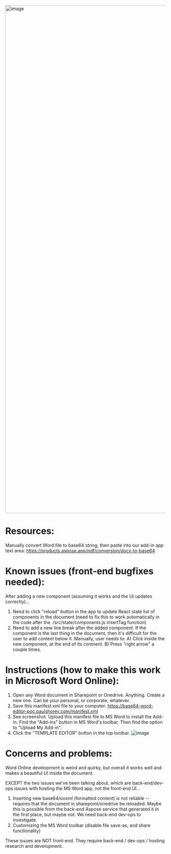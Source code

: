 <img width="1594" alt="image" src="https://github.com/paulshorey/word-editor-poc/assets/7524065/0d2c468e-c5d8-4281-a4fc-de4b19ab1c66">

# Resources:

Manually convert Word file to base64 string, then paste into our add-in app text area:
https://products.aspose.app/pdf/conversion/docx-to-base64

# Known issues (front-end bugfixes needed):
After adding a new component (assuming it works and the UI updates correctly)...

1. Need to click "reload" button in the app to update React state list of components in the document (need to fix this to work automatically in the code after the ./src/state/components.js insertTag function)
2. Need to add a new line break after the added component. If the component is the last thing in the document, then it's difficult for the user to add content below it. Manually, user needs to: A) Click inside the new component, at the end of its contnent. B) Press "right arrow" a couple times.

# Instructions (how to make this work in Microsoft Word Online):

1. Open any Word document in Sharepoint or Onedrive. Anything. Create a new one. Can be your personal, or corporate, whatever.
2. Save this manifest.xml file to your computer: https://base64-word-editor-poc.paulshorey.com/manifest.xml
3. See screenshot. Upload this manifest file to MS Word to install the Add-in. Find the "Add-ins" button in MS Word's toolbar. Then find the option to "Upload My Add-in".
4. Click the "TEMPLATE EDITOR" button in the top toolbar.
![image](https://github.com/paulshorey/word-editor-poc/assets/7524065/44eadb91-c688-4e34-a572-3a2821ca5fc2)

# Concerns and problems:

Word Online development is weird and quirky, but overall it works well and makes a beautiful UI inside the document.

EXCEPT the two issues we've been talking about, which are back-end/dev-ops issues with hosting the MS Word app, not the front-end UI...

1. Inserting new base64/ooxml (formatted content) is not reliable -- requires that the document in sharepoint/onedrive be reloaded. Maybe this is possible from the back-end Aspose service that generated it in the first place, but maybe not. We need back-end dev-ops to investigate.
2. Customizing the MS Word toolbar (disable file save-as, and share functionality)

These issues are NOT front-end. They require back-end / dev-ops / hosting research and development.
